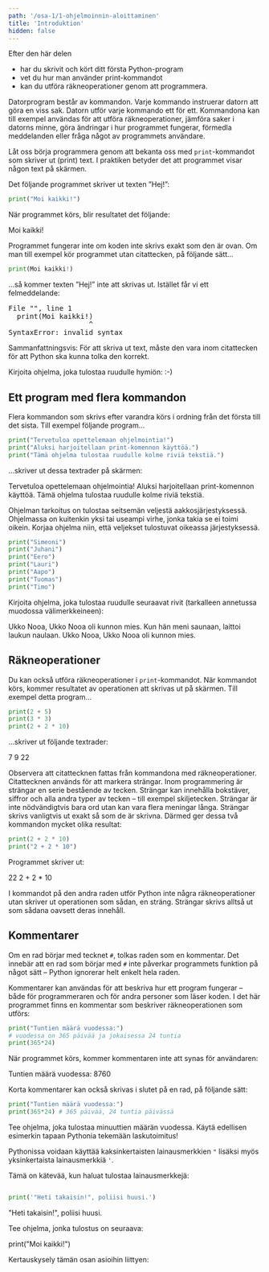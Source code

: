 ```yaml
---
path: '/osa-1/1-ohjelmoinnin-aloittaminen'
title: 'Introduktion'
hidden: false
---
```


<text-box variant='learningObjectives' name='Oppimistavoitteet'>

Efter den här delen

* har du skrivit och kört ditt första Python-program
* vet du hur man använder print-kommandot
* kan du utföra räkneoperationer genom att programmera.

</text-box>

Datorprogram består av kommandon. Varje kommando instruerar datorn att göra en viss sak. Datorn utför varje kommando ett för ett. Kommandona kan till exempel användas för att utföra räkneoperationer, jämföra saker i datorns minne, göra ändringar i hur programmet fungerar, förmedla meddelanden eller fråga något av programmets användare.

Låt oss börja programmera genom att bekanta oss med `print`-kommandot som skriver ut (print) text. I praktiken betyder det att programmet visar någon text på skärmen.

Det följande programmet skriver ut texten ”Hej!”:

```python
print("Moi kaikki!")
```

När programmet körs, blir resultatet det följande:

<sample-output>

Moi kaikki!

</sample-output>

Programmet fungerar inte om koden inte skrivs exakt som den är ovan. Om man till exempel kör programmet utan citattecken, på följande sätt…

```python
print(Moi kaikki!)
```

…så kommer texten ”Hej!” inte att skrivas ut. Istället får vi ett felmeddelande:

<sample-output>

<pre>
File "<stdin>", line 1
  print(Moi kaikki!)
                   ^
SyntaxError: invalid syntax
</pre>

</sample-output>

Sammanfattningsvis: För att skriva ut text, måste den vara inom citattecken för att Python ska kunna tolka den korrekt.

<in-browser-programming-exercise name="Hymiö" tmcname="osa01-01_hymio" height="300px">

Kirjoita ohjelma, joka tulostaa ruudulle hymiön: :-)

</in-browser-programming-exercise>

## Ett program med flera kommandon

Flera kommandon som skrivs efter varandra körs i ordning från det första till det sista. Till exempel följande program…

```python
print("Tervetuloa opettelemaan ohjelmointia!")
print("Aluksi harjoitellaan print-komennon käyttöä.")
print("Tämä ohjelma tulostaa ruudulle kolme riviä tekstiä.")
```
…skriver ut dessa textrader på skärmen:

<sample-output>

Tervetuloa opettelemaan ohjelmointia!
Aluksi harjoitellaan print-komennon käyttöä.
Tämä ohjelma tulostaa ruudulle kolme riviä tekstiä.

</sample-output>

<in-browser-programming-exercise name="Korjaa ohjelma: seitsemän veljestä" tmcname="osa01-03_korjaa_ohjelma_7_veljesta">

Ohjelman tarkoitus on tulostaa seitsemän veljestä aakkosjärjestyksessä. Ohjelmassa on kuitenkin yksi tai useampi virhe, jonka takia se ei toimi oikein.
Korjaa ohjelma niin, että veljekset tulostuvat oikeassa järjestyksessä.

```python
print("Simeoni")
print("Juhani")
print("Eero")
print("Lauri")
print("Aapo")
print("Tuomas")
print("Timo")
```

</in-browser-programming-exercise>


<in-browser-programming-exercise name="Ukko Nooa" tmcname="osa01-02_ukko_nooa">

Kirjoita ohjelma, joka tulostaa ruudulle seuraavat rivit (tarkalleen annetussa muodossa välimerkkeineen):

<sample-output>

Ukko Nooa, Ukko Nooa oli kunnon mies.
Kun hän meni saunaan, laittoi laukun naulaan.
Ukko Nooa, Ukko Nooa oli kunnon mies.

</sample-output>

</in-browser-programming-exercise>


## Räkneoperationer

Du kan också utföra räkneoperationer i `print`-kommandot. När kommandot körs, kommer resultatet av operationen att skrivas ut på skärmen. Till exempel detta program…

```python
print(2 + 5)
print(3 * 3)
print(2 + 2 * 10)
```
…skriver ut följande textrader:

<sample-output>

7
9
22

</sample-output>

Observera att citattecknen fattas från kommandona med räkneoperationer. Citattecknen används för att markera strängar. Inom programmering är strängar en serie bestående av tecken. Strängar kan innehålla bokstäver, siffror och alla andra typer av tecken – till exempel skiljetecken. Strängar är inte nödvändigtvis bara ord utan kan vara flera meningar långa. Strängar skrivs vanligtvis ut exakt så som de är skrivna. Därmed ger dessa två kommandon mycket olika resultat:

```python
print(2 + 2 * 10)
print("2 + 2 * 10")
```

Programmet skriver ut:

<sample-output>

22
2 + 2 * 10

</sample-output>

I kommandot på den andra raden utför Python inte några räkneoperationer utan skriver ut operationen som sådan, en sträng. Strängar skrivs alltså ut som sådana oavsett deras innehåll.

## Kommentarer

Om en rad börjar med tecknet `#`, tolkas raden som en kommentar. Det innebär att en rad som börjar med `#` inte påverkar programmets funktion på något sätt – Python ignorerar helt enkelt hela raden.

Kommentarer kan användas för att beskriva hur ett program fungerar – både för programmeraren och för andra personer som läser koden. I det här programmet finns en kommentar som beskriver räkneoperationen som utförs:

```python
print("Tuntien määrä vuodessa:")
# vuodessa on 365 päivää ja jokaisessa 24 tuntia
print(365*24)
```

När programmet körs, kommer kommentaren inte att synas för användaren:

<sample-output>

Tuntien määrä vuodessa:
8760

</sample-output>

Korta kommentarer kan också skrivas i slutet på en rad, på följande sätt:

```python
print("Tuntien määrä vuodessa:")
print(365*24) # 365 päivää, 24 tuntia päivässä
```

<in-browser-programming-exercise name="Minuutit vuodessa" tmcname="osa01-04_minuuttien_maara_vuodessa">

Tee ohjelma, joka tulostaa minuuttien määrän vuodessa. Käytä edellisen esimerkin tapaan Pythonia tekemään laskutoimitus!

</in-browser-programming-exercise>

<in-browser-programming-exercise name="Ohjelma tulostaa koodia" tmcname="osa01-05_ohjelma_tulostaa_koodia">

Pythonissa voidaan käyttää kaksinkertaisten lainausmerkkien `"` lisäksi myös yksinkertaista lainausmerkkiä `'`.

Tämä on kätevää, kun haluat tulostaa lainausmerkkejä:

```python

print('"Heti takaisin!", poliisi huusi.')

```

<sample-output>

"Heti takaisin!", poliisi huusi.

</sample-output>

Tee ohjelma, jonka tulostus on seuraava:

<sample-output>

print("Moi kaikki!")

</sample-output>



</in-browser-programming-exercise>




Kertauskysely tämän osan asioihin liittyen:

<quiz id="90b76562-cc2b-5dd4-996b-895d7b5bc69e"></quiz>
